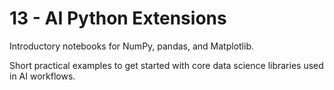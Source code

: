 # 13 - AI Python Extensions

Introductory notebooks for NumPy, pandas, and Matplotlib.

Short practical examples to get started with core data science libraries used in AI workflows.
